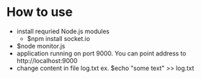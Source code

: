 # How to use
- install requried Node.js modules
  - $npm install socket.io
- $node monitor.js
- application running on port 9000. You can point address to http://localhost:9000
- change content in file log.txt ex. $echo "some text" >> log.txt 
